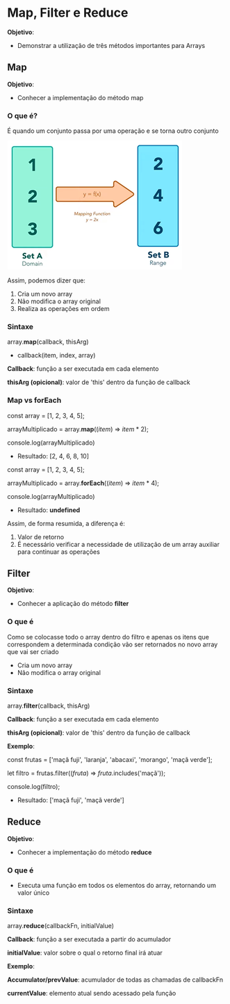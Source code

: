 # Map, Filter e Reduce

**Objetivo**:

- Demonstrar a utilização de três métodos importantes para Arrays

  

## Map

**Objetivo**:

- Conhecer a implementação do método map

### O que é?

É quando um conjunto passa por uma operação e se torna outro conjunto

![conjunto A -> conjunto B!](images/map1.png)

Assim, podemos dizer que:

1. Cria um novo array
2. Não modifica o array original
3. Realiza as operações em ordem



### Sintaxe

array.**map**(callback, thisArg)

- callback(item, index, array)

**Callback**: função a ser executada em cada elemento

**thisArg (opicional)**: valor de 'this' dentro da função de callback



### Map vs forEach

const array = [1, 2, 3, 4, 5];

arrayMultiplicado = array.**map**((*item*) => *item* * 2);

console.log(arrayMultiplicado)

- Resultado: [2, 4, 6, 8, 10]



const array = [1, 2, 3, 4, 5];

arrayMultiplicado = array.**forEach**((*item*) => *item* * 4);

console.log(arrayMultiplicado)

- Resultado: **undefined**



Assim, de forma resumida, a diferença é:

1. Valor de retorno
2. É necessário verificar a necessidade de utilização de um array auxiliar para continuar as operações



## Filter

**Objetivo**: 

- Conhecer a aplicação do método **filter**

### O que é

Como se colocasse todo o array dentro do filtro e apenas os itens que correspondem a determinada condição vão ser retornados no novo array que vai ser criado

- Cria um novo array
- Não modifica o array original



### Sintaxe

array.**filter**(callback, thisArg)

**Callback**: função a ser executada em cada elemento

**thisArg (opicional)**: valor de 'this' dentro da função de callback



**Exemplo**:

const frutas = ['maçã fuji', 'laranja', 'abacaxi', 'morango', 'maçã verde'];

let filtro = frutas.filter((*fruta*) => *fruta*.includes('maçã'));

console.log(filtro);

- Resultado: ['maçã fuji', 'maçã verde']



## Reduce

**Objetivo**: 

- Conhecer a implementação do método **reduce**



### O que é

- Executa uma função em todos os elementos do array, retornando um valor único



### Sintaxe

array.**reduce**(callbackFn, initialValue)

**Callback**: função a ser executada a partir do acumulador

**initialValue**: valor sobre o qual o retorno final irá atuar



**Exemplo**:

**Accumulator/prevValue**: acumulador de todas as chamadas de callbackFn

**currentValue**: elemento atual sendo acessado pela função
